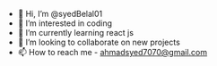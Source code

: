 - 👋 Hi, I’m @syedBelal01
- 👀 I’m interested in coding
- 🌱 I’m currently learning react js
- 💞️ I’m looking to collaborate on new projects
- 📫 How to reach me - ahmadsyed7070@gmail.com


